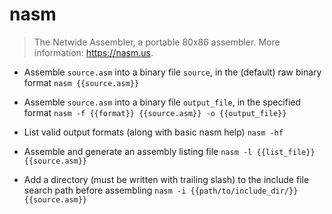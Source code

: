 # nasm
> The Netwide Assembler, a portable 80x86 assembler.
> More information: <https://nasm.us>.

- Assemble `source.asm` into a binary file `source`, in the (default) raw binary format
`nasm {{source.asm}}`

- Assemble `source.asm` into a binary file `output_file`, in the specified format
`nasm -f {{format}} {{source.asm}} -o {{output_file}}`

- List valid output formats (along with basic nasm help)
`nasm -hf`

- Assemble and generate an assembly listing file
`nasm -l {{list_file}} {{source.asm}}`

- Add a directory (must be written with trailing slash) to the include file search path before assembling
`nasm -i {{path/to/include_dir/}} {{source.asm}}`
